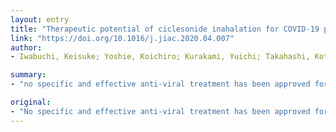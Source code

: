 ```yaml
---
layout: entry
title: "Therapeutic potential of ciclesonide inahalation for COVID-19 pneumonia: Report of three cases"
link: "https://doi.org/10.1016/j.jiac.2020.04.007"
author:
- Iwabuchi, Keisuke; Yoshie, Koichiro; Kurakami, Yuichi; Takahashi, Kota; Kato, Yoshio; Morishima, Tsuneo

summary:
- "no specific and effective anti-viral treatment has been approved for COVID-19 so far. Systemic corticosteroid has been sometimes administered to severe infectious diseases combined with the specific treatment. Despite lack of the specific anti-SARS-CoV-2 drug, systemic steroid treatment has not been recommended. Larger and further studies are warranted to confirm the result of these cases. CoV-2 treatment is to mitigate the local inflammation with inhaled sterroid that stays in the lung and to inhibit proliferation of the virus has been recommended for COV-2. No specific treatment is being approved."

original:
- "No specific and effective anti-viral treatment has been approved for COVID-19 so far. Systemic corticosteroid has been sometimes administered to severe infectious diseases combined with the specific treatment. However, as lack of the specific anti-SARS-CoV-2 drug, systemic steroid treatment has not been recommended for COVID-19. We report here three cases of the COVID-19 pneumonia successfully treated with ciclesonide inhalation. Rationale of the treatment is to mitigate the local inflammation with inhaled steroid that stays in the lung and to inhibit proliferation of the virus by antiviral activity. Larger and further studies are warranted to confirm the result of these cases."
---
```


